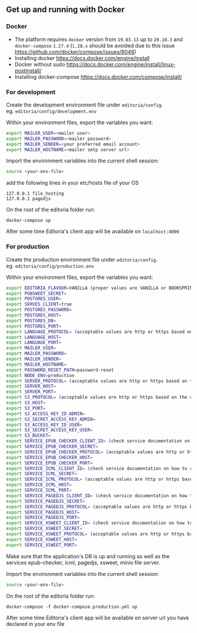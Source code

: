 ## Get up and running with Docker
### Docker
* The platform requires `docker` version from `19.03.13` up to `20.10.3` and `docker-compose` `1.27.4` (`1.28.x` should be avoided due to this issue https://github.com/docker/compose/issues/8046)  
* Installing docker https://docs.docker.com/engine/install  
* Docker without sudo https://docs.docker.com/engine/install/linux-postinstall/  
* Installing docker-compose https://docs.docker.com/compose/install/  

### For development

Create the development environment file under `editoria/config`.  
eg. `editoria/config/development.env`

Within your environment files, export the variables you want:

```sh
export MAILER_USER=<mailer user>
export MAILER_PASSWORD=<mailer password>
export MAILER_SENDER=<your preferred email account>
export MAILER_HOSTNAME=<mailer smtp server url>
```

Import the environment variables into the current shell session:

```sh
source <your-env-file>
```

add the following lines in your etc/hosts file of your OS

```
127.0.0.1 file_hosting
127.0.0.1 pagedjs
```

On the root of the editoria folder run:

```
docker-compose up
```

After some time Editoria's client app will be available on `localhost:4000`

### For production

Create the production environment file under `editoria/config`.  
eg. `editoria/config/production.env`

Within your environment files, export the variables you want:

```sh
export EDITORIA_FLAVOUR=VANILLA (proper values are VANILLA or BOOKSPRINTS)
export PUBSWEET_SECRET=
export POSTGRES_USER=
export SERVES_CLIENT=true
export POSTGRES_PASSWORD=
export POSTGRES_HOST=
export POSTGRES_DB=
export POSTGRES_PORT=
export LANGUAGE_PROTOCOL= (acceptable values are http or https based on the url of the server where language tools is deployed)
export LANGUAGE_HOST=
export LANGUAGE_PORT=
export MAILER_USER=
export MAILER_PASSWORD=
export MAILER_SENDER=
export MAILER_HOSTNAME=
export PASSWORD_RESET_PATH=password-reset
export NODE_ENV=production
export SERVER_PROTOCOL= (acceptable values are http or https based on the url of the server)
export SERVER_HOST=
export SERVER_PORT=
export S3_PROTOCOL= (acceptable values are http or https based on the url of the server where minio is deployed)
export S3_HOST=
export S3_PORT=
export S3_ACCESS_KEY_ID_ADMIN=
export S3_SECRET_ACCESS_KEY_ADMIN=
export S3_ACCESS_KEY_ID_USER=
export S3_SECRET_ACCESS_KEY_USER=
export S3_BUCKET=
export SERVICE_EPUB_CHECKER_CLIENT_ID= (check service documentation on how to create client id and secret https://gitlab.coko.foundation/cokoapps/epub-checker)
export SERVICE_EPUB_CHECKER_SECRET=
export SERVICE_EPUB_CHECKER_PROTOCOL= (acceptable values are http or https based on the url of the server where epub-checker is deployed)
export SERVICE_EPUB_CHECKER_HOST=
export SERVICE_EPUB_CHECKER_PORT=
export SERVICE_ICML_CLIENT_ID= (check service documentation on how to create client id and secret https://gitlab.coko.foundation/cokoapps/icml)
export SERVICE_ICML_SECRET=
export SERVICE_ICML_PROTOCOL= (acceptable values are http or https based on the url of the server where icml is deployed)
export SERVICE_ICML_HOST=
export SERVICE_ICML_PORT=
export SERVICE_PAGEDJS_CLIENT_ID= (check service documentation on how to create client id and secret https://gitlab.coko.foundation/cokoapps/pagedjs)
export SERVICE_PAGEDJS_SECRET=
export SERVICE_PAGEDJS_PROTOCOL= (acceptable values are http or https based on the url of the server where pagedjs is deployed)
export SERVICE_PAGEDJS_HOST=
export SERVICE_PAGEDJS_PORT=
export SERVICE_XSWEET_CLIENT_ID= (check service documentation on how to create client id and secret https://gitlab.coko.foundation/cokoapps/xsweet)
export SERVICE_XSWEET_SECRET=
export SERVICE_XSWEET_PROTOCOL= (acceptable values are http or https based on the url of the server where xsweet is deployed)
export SERVICE_XSWEET_HOST=
export SERVICE_XSWEET_PORT=
```

Make sure that the application's DB is up and running as well as the services epub-checker, icml, pagedjs, xsweet, minio file server.

Import the environment variables into the current shell session:

```sh
source <your-env-file>
```

On the root of the editoria folder run:

```
docker-compose -f docker-compose.production.yml up
```

After some time Editoria's client app will be available on server url you have declared in your env file
